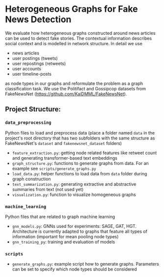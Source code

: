 # Heterogeneous Graphs for Fake News Detection

We evaluate how heterogeneous graphs constructed around news articles can
be used to detect fake stories. The contextual information describes 
social context and is modelled in network structure. In detail we use
 - news articles
 - user postings (tweets)
 - user repostings (retweets)
 - user accounts
 - user timeline-posts

as node types in our graphs and reformulate the problem as a 
graph classification task. We use the Politifact and Gossipcop 
datasets from FakeNewsNet (https://github.com/KaiDMML/FakeNewsNet).

## Project Structure:

### `data_preprocessing`

Python files to load and preprocess data (place a folder named `data` in the project's 
root directory that has two subfolders with the same structure as FakeNewsNet's 
`dataset` and `fakenewsnet_dataset` folders)

- `feature_extraction.py`: getting node related features like retweet count and generating transformer-based text embeddings
- `graph_structure.py`: functions to generate graphs from data. For an example see `scripts/generate_graphs.py`
- `load_data.py`: helper functions to load data from `data` folder during graph construction
- `text_summarization.py`: generating extractive and abstractive summaries from text (not used yet)
- `visualization.py`: function to visualize homogeneous graphs

### `machine_learning`
 
Python files that are related to graph machine learning

- `gnn_models.py`: GNNs used for experiments: SAGE, GAT, HGT. Architecture is currently adapted to graphs that feature all types of information (important for mean pooling node types)
- `gnn_training_py`: training and evaluation of models

### `scripts`

- `generate_graphs.py`: example script how to generate graphs. Parameters can be set to specify which node types should be considered